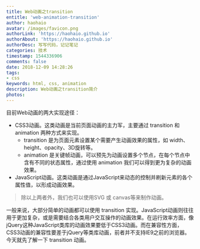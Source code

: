 ```yaml
---
title: Web动画之transition
entitle: 'web-animation-transition'
author: haohaio
avatar: /images/favicon.png
authorLink: 'https://haohaio.github.io'
authorAbout: 'https://haohaio.github.io'
authorDesc: 写写代码，记记笔记
categories: 技术
timestamp: 1544336906
comments: false
date: 2018-12-09 14:28:26
tags: 
- css
keywords: html, css, animation
description: Web动画之transition简介
photos:
---
```


目前Web动画的两大实现途径：

- CSS3动画。这类动画是当前页面动画的主力军，主要通过 transition 和 animation 两种方式来实现。
  - transition 是为页面元素设置某个需要产生动画效果的属性，如 width、height、opacity、3D旋转等。
  - animation 是关键帧动画，可以预先为动画设置多个节点，在每个节点中含有不同的状态属性，通过使用 animation 我们可以得到更为复杂的动画效果。
- JavaScript动画。这类动画是通过JavaScript来动态的控制并刷新元素的各个属性值，以形成动画效果。

> 除以上两者外，我们也可以使用SVG 或 canvas等来制作动画。

一般来说，大部分简单的动画都可以使用 transition 实现。JavaScript动画则往往用于更加复杂，或是需要结合各类用户交互操作的动画效果。在运行效率方面，像jQuery这种JavaScript类库的动画效果要低于CSS3动画。而在兼容性方面，CSS3动画的兼容性要差于jQuery等类库动画，前者并不支持IE9之前的浏览器。今天就先了解一下 transition 动画。
